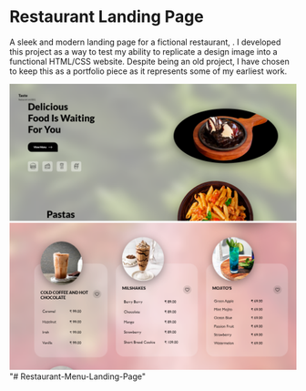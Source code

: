 # **Restaurant Landing Page**

A sleek and modern landing page for a fictional restaurant, . I developed this project as a way to test my ability to replicate a design image into a functional HTML/CSS website. Despite being an old project, I have chosen to keep this as a portfolio piece as it represents some of my earliest work.

![Screenshot](211.png)
![Screenshot](221.png)
"# Restaurant-Menu-Landing-Page" 
